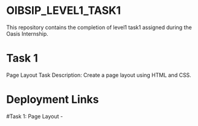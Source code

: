 # OIBSIP_LEVEL1_TASK1
This repository contains the completion of level1 task1 assigned during the Oasis Internship.
# Task 1
Page Layout Task Description: Create a page layout using HTML and CSS.
# Deployment Links
#Task 1: Page Layout - 
